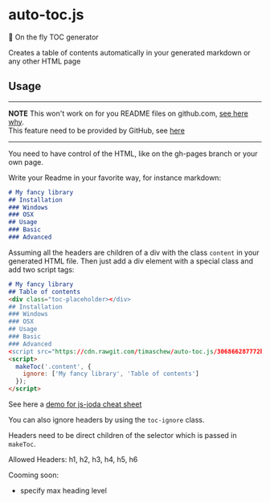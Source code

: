 # auto-toc.js
:book: On the fly TOC generator

Creates a table of contents automatically in your generated markdown or any other HTML page

## Usage

---

__NOTE__ This won't work on for you README files on github.com, [see here why](http://stackoverflow.com/questions/21340803/embed-javascript-in-github-readme-md).  
This feature need to be provided by GitHub, see [here](https://github.com/isaacs/github/issues/215)

--- 

You need to have control of the HTML, like on the gh-pages branch or your own page.


Write your Readme in your favorite way, for instance markdown:

```md
# My fancy library
## Installation
### Windows
### OSX
## Usage
### Basic
### Advanced
```

Assuming all the headers are children of a div with the class `content` in your generated HTML file.
Then just add a div element with a special class and add two script tags:

```md
# My fancy library
## Table of contents
<div class="toc-placeholder></div>
## Installation
### Windows
### OSX
## Usage
### Basic
### Advanced
<script src="https://cdn.rawgit.com/timaschew/auto-toc.js/306866287772ba9fce0a2bfa8b6d4b4e20824d58/index.js"></script>
<script>
  makeToc('.content', {
    ignore: ['My fancy library', 'Table of contents']
  });
</script>
```

See here a [demo for js-joda cheat sheet](http://timaschew.github.io/auto-toc.js/)

You can also ignore headers by using the `toc-ignore` class.

Headers need to be direct children of the selector which is passed in `makeToc`.

Allowed Headers: h1, h2, h3, h4, h5, h6

Cooming soon:
- specify max heading level
